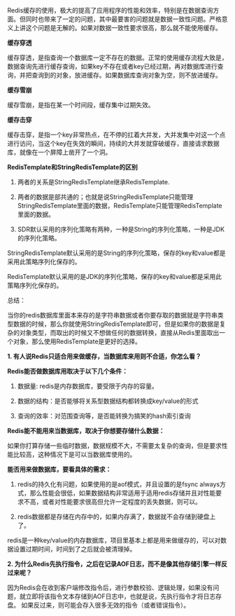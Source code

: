 Redis缓存的使用，极大的提高了应用程序的性能和效率，特别是在数据查询方面。但同时也带来了一定的问题，其中最要害的问题就是数据一致性问题。严格意义上讲这个问题是无解的。如果对数据一致性要求很高，那么就不能使用缓存。

**缓存穿透**

缓存穿透，是指查询一个数据库一定不存在的数据。正常的使用缓存流程大致是，数据查询先进行缓存查询，如果key不存在或者key已经过期，再对数据库进行查询，并把查询到的对象，放进缓存。如果数据库查询对象为空，则不放进缓存。

**缓存雪崩**

缓存雪崩，是指在某一个时间段，缓存集中过期失效。

**缓存击穿**

缓存击穿，是指一个key非常热点，在不停的扛着大并发，大并发集中对这一个点进行访问，当这个key在失效的瞬间，持续的大并发就穿破缓存，直接请求数据库，就像在一个屏障上凿开了一个洞。

**RedisTemplate和StringRedisTemplate的区别**

1. 两者的关系是StringRedisTemplate继承RedisTemplate.

2. 两者的数据是部共通的；也就是说StringRedisTemplate只能管理StringRedisTemplate里面的数据，RedisTemplate只能管理RedisTemplate里面的数据。

3. SDR默认采用的序列化策略有两种，一种是String的序列化策略，一种是JDK的序列化策略。

StringRedisTemplate默认采用的是String的序列化策略，保存的key和value都是采用此策略序列化保存的。

RedisTemplate默认采用的是JDK的序列化策略，保存的key和value都是采用此策略序列化保存的。

总结：

当你的redis数据库里面本来存的是字符串数据或者你要存取的数据就是字符串类型数据的时候，那么你就使用StringRedisTemplate即可，但是如果你的数据是复杂的对象类型，而取出的时候又不想做任何的数据转换，直接从Redis里面取出一个对象，那么使用RedisTemplate是更好的选择。


**1. 有人说Redis只适合用来做缓存，当数据库来用则不合适，你怎么看？**

**Redis能否做数据库用取决于以下几个条件：**

1. 数据量: redis是内存数据库，要受限于内存的容量。

2. 数据的结构：是否能够将关系型数据结构都转换成key/value的形式

3. 查询的效率：对范围查询等，是否能转换为搞笑的hash索引查询

**Redis能不能用来当数据库，取决于你想要存储什么数据：**

如果你打算存储一些临时数据，数据规模不大，不需要太复杂的查询，但是要求性能比较高，这种情况下是可以当数据库使用的。

**能否用来做数据库，要看具体的需求：**

1. redis的持久化有问题，如果使用的是aof模式，并且设置的是fsync always方式，那么性能会很低，如果数据结构非常适用于适用redis存储并且对性能要求不高，或者对性能要求很高但允许一定程度的丢失数据，则可以。

2. redis数据都是存储在内存中的，如果内存满了，数据就不会存储到硬盘上了。

redis是一种key/value的内存数据库，项目里基本上都是用来做缓存的，可以对数据设置过期时间，时间到了之后就会被清理掉。

**2. 为什么Redis先执行指令，之后在记录AOF日志，而不是像其他存储引擎一样反过来呢？**

因为Redis会在收到客户端修改指令后，进行参数校验、逻辑处理，如果没有问题，就立即将该指令文本存储到AOF日志中，也就是说，先执行指令才将日志存盘。
如果反过来，则可能会存入很多无效的指令（或者错误指令）。


























